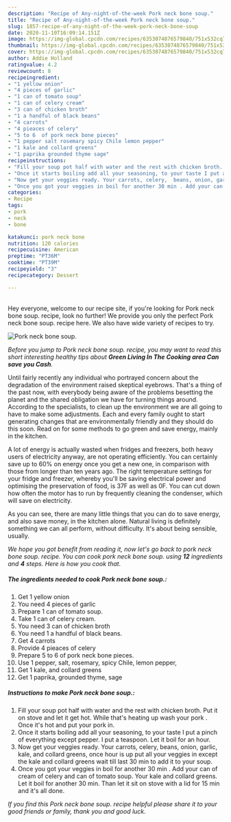 ```yaml
---
description: "Recipe of Any-night-of-the-week Pork neck bone soup."
title: "Recipe of Any-night-of-the-week Pork neck bone soup."
slug: 1857-recipe-of-any-night-of-the-week-pork-neck-bone-soup
date: 2020-11-10T16:09:14.151Z
image: https://img-global.cpcdn.com/recipes/6353074876579840/751x532cq70/pork-neck-bone-soup-recipe-main-photo.jpg
thumbnail: https://img-global.cpcdn.com/recipes/6353074876579840/751x532cq70/pork-neck-bone-soup-recipe-main-photo.jpg
cover: https://img-global.cpcdn.com/recipes/6353074876579840/751x532cq70/pork-neck-bone-soup-recipe-main-photo.jpg
author: Addie Holland
ratingvalue: 4.2
reviewcount: 8
recipeingredient:
- "1 yellow onion"
- "4 pieces of garlic"
- "1 can of tomato soup"
- "1 can of celery cream"
- "3 can of chicken broth"
- "1 a handful of black beans"
- "4 carrots"
- "4 pieaces of celery"
- "5 to 6  of pork neck bone pieces"
- "1 pepper salt rosemary spicy Chile lemon pepper"
- "1 kale and collard greens"
- "1 paprika grounded thyme sage"
recipeinstructions:
- "Fill your soup pot half with water and the rest with chicken broth. Put it on stove and let it get hot. While that&#39;s heating up wash your pork . Once it&#39;s hot and put your pork in."
- "Once it starts boiling add all your seasoning, to your taste I put a pinch of everything except pepper. I put a teaspoon.  Let it boil for an hour."
- "Now get your veggies ready. Your carrots, celery,  beans, onion, garlic, kale, and collard greens, once hour is up put all your veggies in except the kale and collard greens wait till last 30 min to add it to your soup."
- "Once you got your veggies in boil for another 30 min . Add your can of cream of celery and can of tomato soup. Your kale and collard greens. Let it boil for another 30 min. Than let it sit on stove with a lid for 15 min and it&#39;s all done."
categories:
- Recipe
tags:
- pork
- neck
- bone

katakunci: pork neck bone 
nutrition: 120 calories
recipecuisine: American
preptime: "PT36M"
cooktime: "PT39M"
recipeyield: "3"
recipecategory: Dessert

---
```

<br>
Hey everyone, welcome to our recipe site, if you're looking for Pork neck bone soup. recipe, look no further! We provide you only the perfect Pork neck bone soup. recipe here. We also have wide variety of recipes to try.
<br>


![Pork neck bone soup.](https://img-global.cpcdn.com/recipes/6353074876579840/751x532cq70/pork-neck-bone-soup-recipe-main-photo.jpg)

<i>Before you jump to Pork neck bone soup. recipe, you may want to read this short interesting healthy tips about 
<strong>Green Living In The Cooking area Can save you Cash</strong>.</i>
</br>

Until fairly recently any individual who portrayed concern about the degradation of the environment raised skeptical eyebrows. That's a thing of the past now, with everybody being aware of the problems besetting the planet and the shared obligation we have for turning things around. According to the specialists, to clean up the environment we are all going to have to make some adjustments. Each and every family ought to start generating changes that are environmentally friendly and they should do this soon. Read on for some methods to go green and save energy, mainly in the kitchen.

A lot of energy is actually wasted when fridges and freezers, both heavy users of electricity anyway, are not operating efficiently. You can certainly save up to 60% on energy once you get a new one, in comparison with those from longer than ten years ago. The right temperature settings for your fridge and freezer, whereby you'll be saving electrical power and optimising the preservation of food, is 37F as well as 0F. You can cut down how often the motor has to run by frequently cleaning the condenser, which will save on electricity.

As you can see, there are many little things that you can do to save energy, and also save money, in the kitchen alone. Natural living is definitely something we can all perform, without difficulty. It's about being sensible, usually.


<i>We hope you got benefit from reading it, now let's go back to pork neck bone soup. recipe. You can cook pork neck bone soup. using <strong>12</strong> ingredients and <strong>4</strong> steps. Here is how you cook that.
</i>

##### The ingredients needed to cook Pork neck bone soup.:

1. Get 1 yellow onion
1. You need 4 pieces of garlic
1. Prepare 1 can of tomato soup.
1. Take 1 can of celery cream.
1. You need 3 can of chicken broth
1. You need 1 a handful of black beans.
1. Get 4 carrots
1. Provide 4 pieaces of celery
1. Prepare 5 to 6  of pork neck bone pieces.
1. Use 1 pepper, salt, rosemary, spicy Chile, lemon pepper,
1. Get 1 kale, and collard greens
1. Get 1 paprika, grounded thyme, sage


##### Instructions to make Pork neck bone soup.:

1. Fill your soup pot half with water and the rest with chicken broth. Put it on stove and let it get hot. While that&#39;s heating up wash your pork . Once it&#39;s hot and put your pork in.
1. Once it starts boiling add all your seasoning, to your taste I put a pinch of everything except pepper. I put a teaspoon.  Let it boil for an hour.
1. Now get your veggies ready. Your carrots, celery,  beans, onion, garlic, kale, and collard greens, once hour is up put all your veggies in except the kale and collard greens wait till last 30 min to add it to your soup.
1. Once you got your veggies in boil for another 30 min . Add your can of cream of celery and can of tomato soup. Your kale and collard greens. Let it boil for another 30 min. Than let it sit on stove with a lid for 15 min and it&#39;s all done.


<i>If you find this Pork neck bone soup. recipe helpful please share it to your good friends or family, thank you and good luck.</i>
